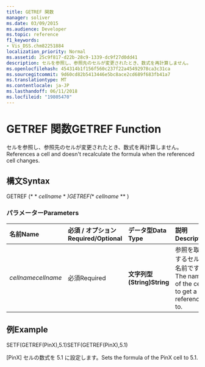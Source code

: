```yaml
---
title: GETREF 関数
manager: soliver
ms.date: 03/09/2015
ms.audience: Developer
ms.topic: reference
f1_keywords:
- Vis_DSS.chm82251884
localization_priority: Normal
ms.assetid: 25c9f817-d22b-28c9-1339-dc9f27d0dd41
description: セルを参照し、参照先のセルが変更されたとき、数式を再計算しません。
ms.openlocfilehash: 454314b1f156f560c237f22a45492978ca3c31ca
ms.sourcegitcommit: 9d60cd82b5413446e5bc8ace2cd689f683fb41a7
ms.translationtype: MT
ms.contentlocale: ja-JP
ms.lasthandoff: 06/11/2018
ms.locfileid: "19805470"
---
```

# <a name="getref-function"></a><span data-ttu-id="98613-103">GETREF 関数</span><span class="sxs-lookup"><span data-stu-id="98613-103">GETREF Function</span></span>

<span data-ttu-id="98613-104">セルを参照し、参照先のセルが変更されたとき、数式を再計算しません。</span><span class="sxs-lookup"><span data-stu-id="98613-104">References a cell and doesn't recalculate the formula when the referenced cell changes.</span></span>
  
## <a name="syntax"></a><span data-ttu-id="98613-105">構文</span><span class="sxs-lookup"><span data-stu-id="98613-105">Syntax</span></span>

<span data-ttu-id="98613-106">GETREF (* * *cellname* * *)</span><span class="sxs-lookup"><span data-stu-id="98613-106">GETREF(** *cellname* ** )</span></span> 
  
### <a name="parameters"></a><span data-ttu-id="98613-107">パラメーター</span><span class="sxs-lookup"><span data-stu-id="98613-107">Parameters</span></span>

|<span data-ttu-id="98613-108">**名前**</span><span class="sxs-lookup"><span data-stu-id="98613-108">**Name**</span></span>|<span data-ttu-id="98613-109">**必須 / オプション**</span><span class="sxs-lookup"><span data-stu-id="98613-109">**Required/Optional**</span></span>|<span data-ttu-id="98613-110">**データ型**</span><span class="sxs-lookup"><span data-stu-id="98613-110">**Data Type**</span></span>|<span data-ttu-id="98613-111">**説明**</span><span class="sxs-lookup"><span data-stu-id="98613-111">**Description**</span></span>|
|:-----|:-----|:-----|:-----|
| <span data-ttu-id="98613-112">_cellname_</span><span class="sxs-lookup"><span data-stu-id="98613-112">_cellname_</span></span> <br/> |<span data-ttu-id="98613-113">必須</span><span class="sxs-lookup"><span data-stu-id="98613-113">Required</span></span>  <br/> |<span data-ttu-id="98613-114">**文字列型 (String)**</span><span class="sxs-lookup"><span data-stu-id="98613-114">**String**</span></span> <br/> |<span data-ttu-id="98613-115">参照を取得するセルの名前です。</span><span class="sxs-lookup"><span data-stu-id="98613-115">The name of the cell to get a reference to.</span></span>  <br/> |
   
## <a name="example"></a><span data-ttu-id="98613-116">例</span><span class="sxs-lookup"><span data-stu-id="98613-116">Example</span></span>

<span data-ttu-id="98613-117">SETF(GETREF(PinX),5.1)</span><span class="sxs-lookup"><span data-stu-id="98613-117">SETF(GETREF(PinX),5.1)</span></span> 
  
<span data-ttu-id="98613-118">[PinX] セルの数式を 5.1 に設定します。</span><span class="sxs-lookup"><span data-stu-id="98613-118">Sets the formula of the PinX cell to 5.1.</span></span> 
  

